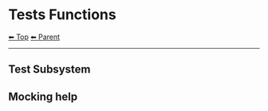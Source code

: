 # Tests Functions

<!-- TEMPLATE header 2 -->
[⬅ Top](index.md) [⬅ Parent ](../index.md)
<hr />






## Test Subsystem




## Mocking help


